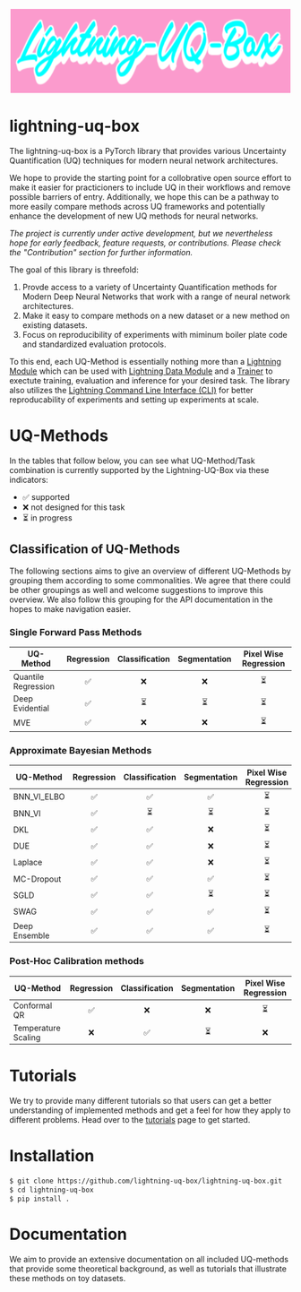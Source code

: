 <p align="center">
<img src="docs/_static/lettering.png" alt="Lightning-UQ-Box logo" width="500" height="150" />
</p>

# lightning-uq-box

The lightning-uq-box is a PyTorch library that provides various Uncertainty Quantification (UQ) techniques for modern neural network architectures. 

We hope to provide the starting point for a collobrative open source effort to make it easier for practicioners to include UQ in their workflows and
remove possible barriers of entry. Additionally, we hope this can be a pathway to more easily compare methods across UQ frameworks and potentially enhance the development of new UQ methods for neural networks.

*The project is currently under active development, but we nevertheless hope for early feedback, feature requests, or contributions. Please check the "Contribution" section for further information.*

The goal of this library is threefold:

1. Provde access to a variety of Uncertainty Quantification methods for Modern Deep Neural Networks that work with a range of neural network architectures.
2. Make it easy to compare methods on a new dataset or a new method on existing datasets.
3. Focus on reproducibility of experiments with miminum boiler plate code and standardized evaluation protocols.

To this end, each UQ-Method is essentially nothing more than a [Lightning Module](https://lightning.ai/docs/pytorch/stable/common/lightning_module.html) which can be used with [Lightning Data Module](https://lightning.ai/docs/pytorch/stable/data/datamodule.html) and a [Trainer](https://lightning.ai/docs/pytorch/stable/common/trainer.html) to exectute training, evaluation and inference for your desired task. The library also utilizes the [Lightning Command Line Interface (CLI)](https://lightning.ai/docs/pytorch/stable/api/lightning.pytorch.cli.LightningCLI.html) for better reproducability of experiments and setting up experiments at scale.


# UQ-Methods

In the tables that follow below, you can see what UQ-Method/Task combination is currently supported by the Lightning-UQ-Box via these indicators:

- ✅ supported
- ❌ not designed for this task
- ⏳ in progress

## Classification of UQ-Methods

The following sections aims to give an overview of different UQ-Methods by grouping them according to some commonalities. We agree that there could be other groupings as well and welcome suggestions to improve this overview. We also follow this grouping for the API documentation in the hopes to make navigation easier.

### Single Forward Pass Methods

| UQ-Method            | Regression            | Classification            | Segmentation              | Pixel Wise Regression      |
|----------------------|:---------------------:|:-------------------------:|:-------------------------:|:--------------------------:|
| Quantile Regression  |          ✅           |           ❌              |           ❌              |            ⏳            |
| Deep Evidential      |          ✅           |           ⏳              |           ⏳              |            ⏳            |
| MVE                  |          ✅           |           ❌              |           ❌              |            ⏳            |


### Approximate Bayesian Methods

| UQ-Method            | Regression            | Classification            | Segmentation              | Pixel Wise Regression      |
|----------------------|:---------------------:|:-------------------------:|:-------------------------:|:--------------------------:|
| BNN_VI_ELBO          |          ✅           |           ✅              |           ✅              |            ⏳            |
| BNN_VI               |          ✅           |           ⏳              |           ⏳              |            ⏳            |
| DKL                  |          ✅           |           ✅              |           ❌              |            ⏳            |
| DUE                  |          ✅           |           ✅              |           ❌              |            ⏳            |
| Laplace              |          ✅           |           ✅              |           ❌              |            ⏳            |
| MC-Dropout           |          ✅           |           ✅              |           ✅              |            ⏳            |
| SGLD                 |          ✅           |           ✅              |           ⏳              |            ⏳            |
| SWAG                 |          ✅           |           ✅              |           ✅              |            ⏳            |
| Deep Ensemble        |          ✅           |           ✅              |           ✅              |            ⏳            |

### Post-Hoc Calibration methods

| UQ-Method            | Regression            | Classification            | Segmentation              | Pixel Wise Regression      |
|----------------------|:---------------------:|:-------------------------:|:-------------------------:|:--------------------------:|
| Conformal QR         |          ✅           |           ❌              |           ❌              |            ⏳              |
| Temperature Scaling  |          ❌           |           ✅              |           ⏳              |            ❌              |

# Tutorials

We try to provide many different tutorials so that users can get a better understanding of implemented methods and get a feel for how they apply to different problems.
Head over to the [tutorials](https://lightning-uq-box.readthedocs.io/en/latest/tutorial_overview.html) page to get started.
# Installation

```console
$ git clone https://github.com/lightning-uq-box/lightning-uq-box.git
$ cd lightning-uq-box
$ pip install .
```

# Documentation 
We aim to provide an extensive documentation on all included UQ-methods that provide some theoretical background, as well as tutorials that illustrate these methods on toy datasets. 